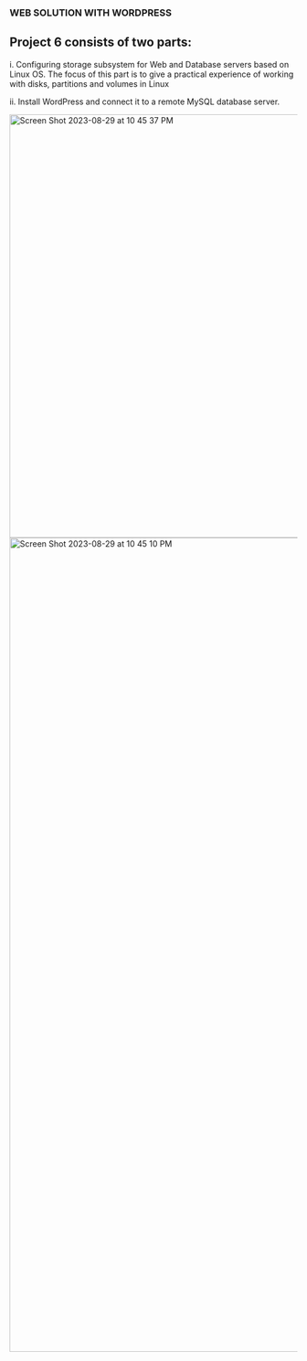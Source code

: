 ### WEB SOLUTION WITH WORDPRESS

## Project 6 consists of two parts:

i. Configuring storage subsystem for Web and Database servers based on Linux OS. The focus of this part is to give a practical experience of working with disks, partitions and volumes in Linux

ii. Install WordPress and connect it to a remote MySQL database server. 

<img width="741" alt="Screen Shot 2023-08-29 at 10 45 37 PM" src="https://github.com/bigrot/WEB-SOLUTION-WITH-WORDPRESS/assets/109038629/2c01061a-c938-42e6-aaaa-0b25a8505cec">

<img width="1425" alt="Screen Shot 2023-08-29 at 10 45 10 PM" src="https://github.com/bigrot/WEB-SOLUTION-WITH-WORDPRESS/assets/109038629/397fa678-6aca-4f85-9e7d-66249535526b">

